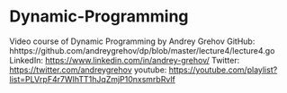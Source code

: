 # Dynamic-Programming
Video course of Dynamic Programming by Andrey Grehov
GitHub: hhttps://github.com/andreygrehov/dp/blob/master/lecture4/lecture4.go
LinkedIn: https://www.linkedin.com/in/andrey-grehov/
Twitter: https://twitter.com/andreygrehov
youtube: https://youtube.com/playlist?list=PLVrpF4r7WIhTT1hJqZmjP10nxsmrbRvlf